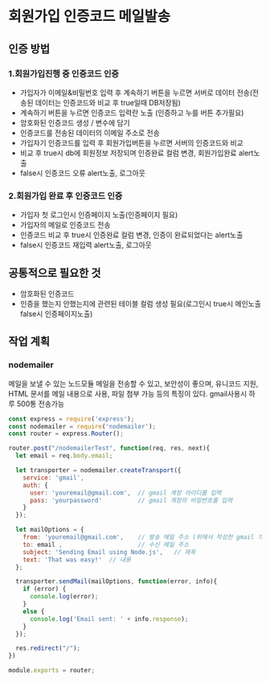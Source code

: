 # 회원가입 인증코드 메일발송

## 인증 방법
### 1.회원가입진행 중 인증코드 인증
- 가입자가 이메일&비밀번호 입력 후 계속하기 버튼을 누르면 서버로 데이터 전송(전송된 데이터는 인증코드와 비교 후 true일때 DB저장됨)
- 계속하기 버튼을 누르면 인증코드 입력란 노출 (인증하고 누를 버튼 추가필요)
- 암호화된 인증코드 생성 / 변수에 담기
- 인증코드를 전송된 데이터의 이메일 주소로 전송
- 가입자기 인증코드를 입력 후 회원가입버튼을 누르면 서버의 인증코드와 비교
- 비교 후 true시 db에 회원정보 저장되며 인증완료 컬럼 변경, 회원가입완료 alert노출
- false시 인증코드 오류 alert노출, 로그아웃

### 2.회원가입 완료 후 인증코드 인증
- 가입자 첫 로그인시 인증페이지 노출(인증페이지 필요)
- 가입자의 메일로 인증코드 전송
- 인증코드 비교 후 true시 인증완료 컬럼 변경, 인증이 완료되었다는 alert노출
- false시 인증코드 재입력 alert노출, 로그아웃

## 공통적으로 필요한 것
- 암호화된 인증코드 
- 인증을 했는지 안했는지에 관련된 테이블 컬럼 생성 필요(로그인시 true시 메인노출 false시 인증페이지노출)

## 작업 계획
### nodemailer
메일을 보낼 수 있는 노드모듈 메일을 전송할 수 있고, 보안성이 좋으며, 유니코드 지원, HTML 문서를 메일 내용으로 사용, 파일 첨부 가능 등의 특징이 있다. gmail사용시 하루 500통 전송가능

~~~js
const express = require('express');
const nodemailer = require('nodemailer');
const router = express.Router();

router.post("/nodemailerTest", function(req, res, next){
  let email = req.body.email;

  let transporter = nodemailer.createTransport({
    service: 'gmail',
    auth: {
      user: 'youremail@gmail.com',  // gmail 계정 아이디를 입력
      pass: 'yourpassword'          // gmail 계정의 비밀번호를 입력
    }
  });

  let mailOptions = {
    from: 'youremail@gmail.com',    // 발송 메일 주소 (위에서 작성한 gmail 계정 아이디)
    to: email ,                     // 수신 메일 주소
    subject: 'Sending Email using Node.js',   // 제목
    text: 'That was easy!'  // 내용
  };

  transporter.sendMail(mailOptions, function(error, info){
    if (error) {
      console.log(error);
    }
    else {
      console.log('Email sent: ' + info.response);
    }
  });

  res.redirect("/");
})

module.exports = router;
~~~
